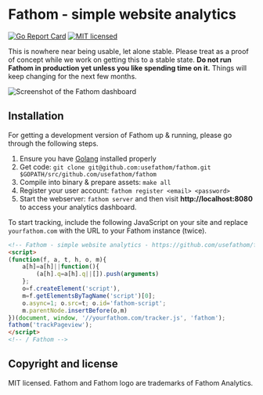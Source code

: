 Fathom - simple website analytics
==============================

[![Go Report Card](https://goreportcard.com/badge/github.com/usefathom/fathom)](https://goreportcard.com/report/github.com/usefathom/fathom)
[![MIT licensed](https://img.shields.io/badge/license-MIT-blue.svg)](https://raw.githubusercontent.com/usefathom/fathom/master/LICENSE)


This is nowhere near being usable, let alone stable. Please treat as a proof of concept while we work on getting this to a stable state. **Do not run Fathom in production yet unless you like spending time on it.** Things will keep changing for the next few months.

![Screenshot of the Fathom dashboard](https://github.com/usefathom/fathom/blob/master/assets/img/fathom.jpg?v=6)

## Installation

For getting a development version of Fathom up & running, please go through the following steps.

1. Ensure you have [Golang](https://golang.org/doc/install#install) installed properly
1. Get code: `git clone git@github.com:usefathom/fathom.git $GOPATH/src/github.com/usefathom/fathom` 
1. Compile into binary & prepare assets: `make all` 
1. Register your user account: `fathom register <email> <password>`
1. Start the webserver: `fathom server` and then visit **http://localhost:8080** to access your analytics dashboard.

To start tracking, include the following JavaScript on your site and replace `yourfathom.com` with the URL to your Fathom instance (twice).

```html
<!-- Fathom - simple website analytics - https://github.com/usefathom/fathom -->
<script>
(function(f, a, t, h, o, m){
	a[h]=a[h]||function(){
		(a[h].q=a[h].q||[]).push(arguments)
	};
	o=f.createElement('script'),
	m=f.getElementsByTagName('script')[0];
	o.async=1; o.src=t; o.id='fathom-script';
	m.parentNode.insertBefore(o,m)
})(document, window, '//yourfathom.com/tracker.js', 'fathom');
fathom('trackPageview');
</script>
<!-- / Fathom -->
```

## Copyright and license

MIT licensed. Fathom and Fathom logo are trademarks of Fathom Analytics.
